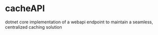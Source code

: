 # cacheAPI
dotnet core implementation of a webapi endpoint to maintain a seamless, centralized caching solution
